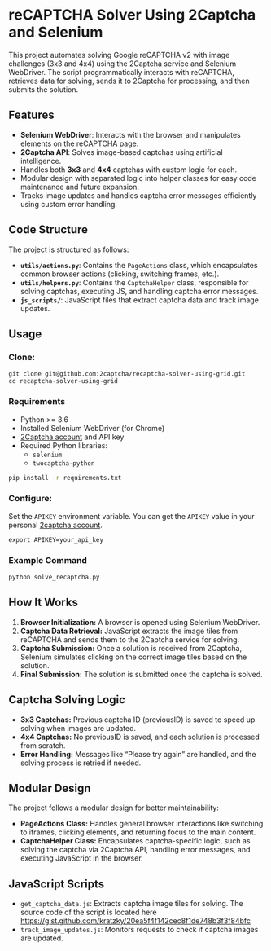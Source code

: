 # reCAPTCHA Solver Using 2Captcha and Selenium

This project automates solving Google reCAPTCHA v2 with image challenges (3x3 and 4x4) using the 2Captcha service and Selenium WebDriver. The script programmatically interacts with reCAPTCHA, retrieves data for solving, sends it to 2Captcha for processing, and then submits the solution.

## Features

- **Selenium WebDriver**: Interacts with the browser and manipulates elements on the reCAPTCHA page.
- **2Captcha API**: Solves image-based captchas using artificial intelligence.
- Handles both **3x3** and **4x4** captchas with custom logic for each.
- Modular design with separated logic into helper classes for easy code maintenance and future expansion.
- Tracks image updates and handles captcha error messages efficiently using custom error handling.

## Code Structure

The project is structured as follows:

- **`utils/actions.py`**: Contains the `PageActions` class, which encapsulates common browser actions (clicking, switching frames, etc.).
- **`utils/helpers.py`**: Contains the `CaptchaHelper` class, responsible for solving captchas, executing JS, and handling captcha error messages.
- **`js_scripts/`**: JavaScript files that extract captcha data and track image updates.

## Usage

### Clone:

```
git clone git@github.com:2captcha/recaptcha-solver-using-grid.git
cd recaptcha-solver-using-grid
```

### Requirements

- Python >= 3.6
- Installed Selenium WebDriver (for Chrome)
- [2Captcha account][2captcha] and API key
- Required Python libraries:
  - `selenium`
  - `twocaptcha-python`
```bash
pip install -r requirements.txt
```

### Configure:

Set the `APIKEY` environment variable. You can get the `APIKEY` value in your personal [2captcha account][2captcha].

`export APIKEY=your_api_key`

### Example Command
```bash
python solve_recaptcha.py
```

## How It Works

1. **Browser Initialization:** A browser is opened using Selenium WebDriver.
2. **Captcha Data Retrieval:** JavaScript extracts the image tiles from reCAPTCHA and sends them to the 2Captcha service for solving.
3. **Captcha Submission:** Once a solution is received from 2Captcha, Selenium simulates clicking on the correct image tiles based on the solution.
4. **Final Submission:** The solution is submitted once the captcha is solved.

## Captcha Solving Logic

- **3x3 Captchas:** Previous captcha ID (previousID) is saved to speed up solving when images are updated.
- **4x4 Captchas:** No previousID is saved, and each solution is processed from scratch.
- **Error Handling:** Messages like “Please try again” are handled, and the solving process is retried if needed.

## Modular Design

The project follows a modular design for better maintainability:

- **PageActions Class:** Handles general browser interactions like switching to iframes, clicking elements, and returning focus to the main content.
- **CaptchaHelper Class:** Encapsulates captcha-specific logic, such as solving the captcha via 2Captcha API, handling error messages, and executing JavaScript in the browser.

## JavaScript Scripts

- `get_captcha_data.js`: Extracts captcha image tiles for solving. The source code of the script is located here https://gist.github.com/kratzky/20ea5f4f142cec8f1de748b3f3f84bfc
- `track_image_updates.js`: Monitors requests to check if captcha images are updated.

<!-- Shared links -->
[2captcha-demo]: https://2captcha.com/demo
[recaptcha-v2-demo]: https://2captcha.com/demo/recaptcha-v2
[2captcha]: https://2captcha.com
[selenium]: https://pypi.org/project/selenium/
[2captcha-python]: https://github.com/2captcha/2captcha-python


